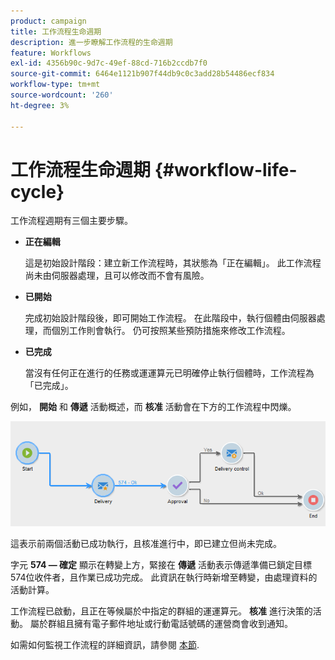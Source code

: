 ```yaml
---
product: campaign
title: 工作流程生命週期
description: 進一步瞭解工作流程的生命週期
feature: Workflows
exl-id: 4356b90c-9d7c-49ef-88cd-716b2ccdb7f0
source-git-commit: 6464e1121b907f44db9c0c3add28b54486ecf834
workflow-type: tm+mt
source-wordcount: '260'
ht-degree: 3%

---
```


# 工作流程生命週期 {#workflow-life-cycle}



工作流程週期有三個主要步驟。

* **正在編輯**

   這是初始設計階段：建立新工作流程時，其狀態為「正在編輯」。 此工作流程尚未由伺服器處理，且可以修改而不會有風險。

* **已開始**

   完成初始設計階段後，即可開始工作流程。 在此階段中，執行個體由伺服器處理，而個別工作則會執行。 仍可按照某些預防措施來修改工作流程。

* **已完成**

   當沒有任何正在進行的任務或運運算元已明確停止執行個體時，工作流程為「已完成」。

例如， **開始** 和 **傳遞** 活動概述，而 **核准** 活動會在下方的工作流程中閃爍。

![](assets/new-workflow-6.png)

這表示前兩個活動已成功執行，且核准進行中，即已建立但尚未完成。

字元 **574 — 確定** 顯示在轉變上方，緊接在 **傳遞** 活動表示傳遞準備已鎖定目標574位收件者，且作業已成功完成。 此資訊在執行時新增至轉變，由處理資料的活動計算。

工作流程已啟動，且正在等候屬於中指定的群組的運運算元。 **核准** 進行決策的活動。 屬於群組且擁有電子郵件地址或行動電話號碼的運營商會收到通知。

如需如何監視工作流程的詳細資訊，請參閱 [本節](monitor-workflow-execution.md).
